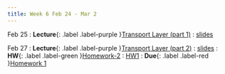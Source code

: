 ```yaml
---
title: Week 6 Feb 24 - Mar 2
---
```

Feb 25
: **Lecture**{: .label .label-purple }[Transport Layer (part 1)](#)
  : [slides](#)

Feb 27
: **Lecture**{: .label .label-purple }[Transport Layer (part 2)](#)
  : [slides](#)
: **HW**{: .label .label-green }[Homework-2](#)
  : [HW1](https://xieyaxiongfly.github.io/CSE_589_Spring_25/assets/hw/CSE589_sp2025_hw2.pdf)
: **Due**{: .label .label-red }[Homework 1](#)

